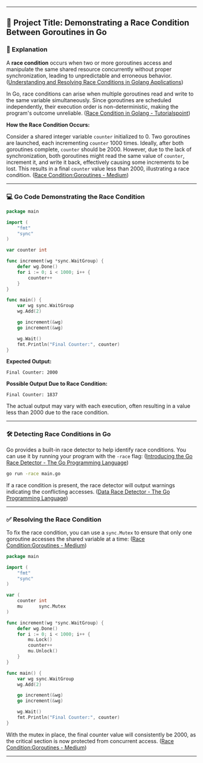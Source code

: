 
---

## 🧪 Project Title: Demonstrating a Race Condition Between Goroutines in Go

### 📄 Explanation

A **race condition** occurs when two or more goroutines access and manipulate the same shared resource concurrently without proper synchronization, leading to unpredictable and erroneous behavior. ([Understanding and Resolving Race Conditions in Golang Applications](https://thinhdanggroup.github.io/golang-race-conditions/?utm_source=chatgpt.com))

In Go, race conditions can arise when multiple goroutines read and write to the same variable simultaneously. Since goroutines are scheduled independently, their execution order is non-deterministic, making the program's outcome unreliable. ([Race Condition in Golang - Tutorialspoint](https://www.tutorialspoint.com/race-condition-in-golang?utm_source=chatgpt.com))

**How the Race Condition Occurs:**

Consider a shared integer variable `counter` initialized to 0. Two goroutines are launched, each incrementing `counter` 1000 times. Ideally, after both goroutines complete, `counter` should be 2000. However, due to the lack of synchronization, both goroutines might read the same value of `counter`, increment it, and write it back, effectively causing some increments to be lost. This results in a final `counter` value less than 2000, illustrating a race condition. ([Race Condition:Goroutines - Medium](https://medium.com/%40sandeepshabd/race-condition-goroutines-4de0da07e7e1?utm_source=chatgpt.com))

---

### 💻 Go Code Demonstrating the Race Condition


```go
package main

import (
    "fmt"
    "sync"
)

var counter int

func increment(wg *sync.WaitGroup) {
    defer wg.Done()
    for i := 0; i < 1000; i++ {
        counter++
    }
}

func main() {
    var wg sync.WaitGroup
    wg.Add(2)

    go increment(&wg)
    go increment(&wg)

    wg.Wait()
    fmt.Println("Final Counter:", counter)
}
```


**Expected Output:**


```
Final Counter: 2000
```


**Possible Output Due to Race Condition:**


```
Final Counter: 1837
```


The actual output may vary with each execution, often resulting in a value less than 2000 due to the race condition.

---

### 🛠️ Detecting Race Conditions in Go

Go provides a built-in race detector to help identify race conditions. You can use it by running your program with the `-race` flag: ([Introducing the Go Race Detector - The Go Programming Language](https://go.dev/blog/race-detector?utm_source=chatgpt.com))


```bash
go run -race main.go
```


If a race condition is present, the race detector will output warnings indicating the conflicting accesses. ([Data Race Detector - The Go Programming Language](https://go.dev/doc/articles/race_detector?utm_source=chatgpt.com))

---

### ✅ Resolving the Race Condition

To fix the race condition, you can use a `sync.Mutex` to ensure that only one goroutine accesses the shared variable at a time: ([Race Condition:Goroutines - Medium](https://medium.com/%40sandeepshabd/race-condition-goroutines-4de0da07e7e1?utm_source=chatgpt.com))


```go
package main

import (
    "fmt"
    "sync"
)

var (
    counter int
    mu      sync.Mutex
)

func increment(wg *sync.WaitGroup) {
    defer wg.Done()
    for i := 0; i < 1000; i++ {
        mu.Lock()
        counter++
        mu.Unlock()
    }
}

func main() {
    var wg sync.WaitGroup
    wg.Add(2)

    go increment(&wg)
    go increment(&wg)

    wg.Wait()
    fmt.Println("Final Counter:", counter)
}
```


With the mutex in place, the final counter value will consistently be 2000, as the critical section is now protected from concurrent access. ([Race Condition:Goroutines - Medium](https://medium.com/%40sandeepshabd/race-condition-goroutines-4de0da07e7e1?utm_source=chatgpt.com))

---
